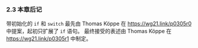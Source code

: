 ### 2.3    本章后记

带初始化的 `if` 和 `switch` 最先由 Thomas Köppe 在 https://wg21.link/p0305r0 中提案，起初只扩展了 `if` 语句。
最终接受的表述由 Thomas Köppe 在 https://wg21.link/p0305r1 中制定。